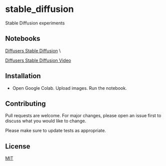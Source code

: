 # stable_diffusion

Stable Diffusion experiments

## Notebooks

[Diffusers Stable Diffusion](https://github.com/vornitier/stable_diffusion/blob/main/diffusers_stable_diffusion.ipynb) \

[Diffusers Stable Diffusion Video](https://github.com/vornitier/stable_diffusion/blob/main/diffusion_video.ipynb)

## Installation

- Open Google Colab. Upload images. Run the notebook.

##  Contributing

Pull requests are welcome. For major changes, please open an issue first to discuss what you would like to change.

Please make sure to update tests as appropriate.


## License
[MIT](https://github.com/vornitier/stable_diffusion/blob/main/LICENSE)
